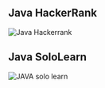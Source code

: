## Java HackerRank
![Java Hackerrank](https://user-images.githubusercontent.com/53256465/157818615-c19eb7a6-e471-44a0-8180-abab7877edb1.png)

## Java SoloLearn
![JAVA solo learn](https://user-images.githubusercontent.com/53256465/157818843-16b0e00e-bc89-4603-a0f0-c243ad6a46af.png)
